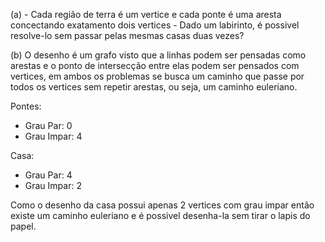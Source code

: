 (a) - Cada região de terra é um vertice e cada ponte é uma aresta concectando exatamento dois vertices
	- Dado um labirinto, é possivel resolve-lo sem passar pelas mesmas casas duas vezes?

(b) O desenho é um grafo visto que a linhas podem ser pensadas como arestas e o ponto de intersecção entre
elas podem ser pensados com vertices, em ambos os problemas se busca um caminho que passe por todos os vertices
sem repetir arestas, ou seja, um caminho euleriano.

Pontes:
 - Grau Par: 0
 - Grau Impar: 4

Casa: 
 - Grau Par: 4
 - Grau Impar: 2

Como o desenho da casa possui apenas 2 vertices com grau impar então existe um caminho euleriano e 
é possivel desenha-la sem tirar o lapis do papel.